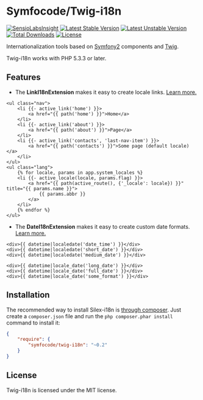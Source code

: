 Symfocode/Twig-i18n
===================
[![SensioLabsInsight](https://insight.sensiolabs.com/projects/a23033e7-9aa9-433e-8601-13511362fc8c/mini.png)](https://insight.sensiolabs.com/projects/a23033e7-9aa9-433e-8601-13511362fc8c) [![Latest Stable Version](https://poser.pugx.org/symfocode/twig-i18n/v/stable.svg)](https://packagist.org/packages/symfocode/twig-i18n) [![Latest Unstable Version](https://poser.pugx.org/symfocode/twig-i18n/v/unstable.svg)](https://packagist.org/packages/symfocode/twig-i18n) [![Total Downloads](https://poser.pugx.org/symfocode/twig-i18n/downloads.svg)](https://packagist.org/packages/symfocode/twig-i18n) [![License](https://poser.pugx.org/symfocode/twig-i18n/license.svg)](https://packagist.org/packages/symfocode/twig-i18n)

Internationalization tools based on [Symfony2][1] components and [Twig][2].

Twig-i18n works with PHP 5.3.3 or later.

## Features

* The **LinkI18nExtension** makes it easy to create locale links. [Learn more.](https://github.com/symfocode/twig-i18n/blob/master/doc/links.md "LinkI18nExtension")
```twig
<ul class="nav">
    <li {{- active_link('home') }}>
        <a href="{{ path('home') }}">Home</a>
    </li>
    <li {{- active_link('about') }}>
        <a href="{{ path('about') }}">Page</a>
    </li>
    <li {{- active_link('contacts', 'last-nav-item') }}>
        <a href="{{ path('contacts') }}">Some page (default locale)</a>
    </li>
</ul>
<ul class="lang">
    {% for locale, params in app.system_locales %}
    <li {{- active_locale(locale, params.flag) }}>
        <a href="{{ path(active_route(), {'_locale': locale}) }}" title="{{ params.name }}">
            {{ params.abbr }}
        </a>
    </li>
    {% endfor %}
</ul>
```

* The **DateI18nExtension** makes it easy to create custom date formats. [Learn more.](https://github.com/symfocode/twig-i18n/blob/master/doc/dates.md "DateI18nExtension")
```twig
<div>{{ datetime|localedate('date_time') }}</div>
<div>{{ datetime|localedate('short_date') }}</div>
<div>{{ datetime|localedate('medium_date') }}</div>

<div>{{ datetime|locale_date('long_date') }}</div>
<div>{{ datetime|locale_date('full_date') }}</div>
<div>{{ datetime|locale_date('some_format') }}</div>
```

## Installation

The recommended way to install Silex-i18n is [through
composer](http://getcomposer.org). Just create a `composer.json` file and
run the `php composer.phar install` command to install it:
```json
{
    "require": {
        "symfocode/twig-i18n": "~0.2"
    }
}
```

## License

Twig-i18n is licensed under the MIT license.

[1]: http://symfony.com
[2]: http://twig.sensiolabs.org
